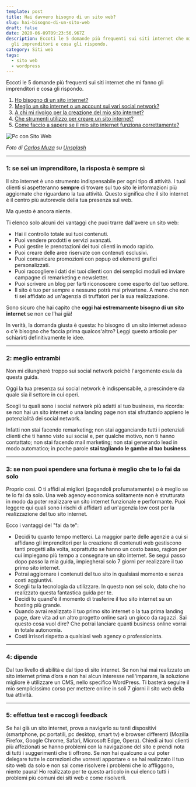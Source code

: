 ```yaml
---
template: post
title: Hai davvero bisogno di un sito web?
slug: hai-bisogno-di-un-sito-web
draft: false
date: 2020-06-09T09:23:56.967Z
description: Eccoti le 5 domande più frequenti sui siti internet che mi fanno
  gli imprenditori e cosa gli rispondo.
category: Siti web
tags:
  - sito web
  - wordpress
---
```

Eccoti le 5 domande più frequenti sui siti internet che mi fanno gli imprenditori e cosa gli rispondo.

1. [Ho bisogno di un sito internet?](#1-se-sei-un-imprenditore-la-risposta-è-sempre-sì)
2. [Meglio un sito internet o un account sui vari social network?](#2-meglio-entrambi)
3. [A chi mi rivolgo per la creazione del mio sito internet?](#3-se-non-puoi-spendere-una-fortuna-è-meglio-che-te-lo-fai-da-solo)
4. [Che strumenti utilizzo per creare un sito internet?](#4-dipende)
5. [Come faccio a sapere se il mio sito internet funziona correttamente?](#5-effettua-test-e-raccogli-feedback)

![Pc con Sito Web](/media/imprenditore-sito-web.jpg)

*Foto di [Carlos Muza](https://unsplash.com/@kmuza?utm_source=unsplash&utm_medium=referral&utm_content=creditCopyText) su [Unsplash](https://unsplash.com/s/photos/business?utm_source=unsplash&utm_medium=referral&utm_content=creditCopyText)*

- - -

### 1: se sei un imprenditore, la risposta è sempre sì

Il sito internet è uno strumento indispensabile per ogni tipo di attività. I tuoi clienti si aspetteranno **sempre** di trovare sul tuo sito le informazioni più aggiornate che riguardano la tua attività. Questo significa che il sito internet è il centro più autorevole della tua presenza sul web.

Ma questo è ancora niente.

Ti elenco solo alcuni dei vantaggi che puoi trarre dall'avere un sito web:

* Hai il controllo totale sui tuoi contenuti.
* Puoi vendere prodotti e servizi avanzati.
* Puoi gestire le prenotazioni dei tuoi clienti in modo rapido.
* Puoi creare delle aree riservate con contenuti esclusivi.
* Puoi comunicare promozioni con popup ed elementi grafici personalizzati.
* Puoi raccogliere i dati dei tuoi clienti con dei semplici moduli ed inviare campagne di remarketing e newsletter.
* Puoi scrivere un blog per farti riconoscere come esperto del tuo settore. 
* Il sito è tuo per sempre e nessuno potrà mai privartene. A meno che non ti sei affidato ad un'agenzia di truffatori per la sua realizzazione.

Sono sicuro che hai capito che **oggi hai estremamente bisogno di un sito internet** se non ce l'hai già!

In verità, la domanda giusta è questa: ho bisogno di un sito internet adesso o c'è bisogno che faccia prima qualcos'altro? Leggi questo articolo per schiarirti definitivamente le idee.

- - -

### 2: meglio entrambi

Non mi dilungherò troppo sui social network poichè l'argomento esula da questa guida. 

Oggi la tua presenza sui social network è indispensabile, a prescindere da quale sia il settore in cui operi. 

Scegli tu quali sono i social network più adatti al tuo business, ma ricorda: se non hai un sito internet o una landing page non stai sfruttando appieno le potenzialità dei social network. 

Infatti non stai facendo remarketing; non stai agganciando tutti i potenziali clienti che ti hanno visto sui social e, per qualche motivo, non ti hanno contattato; non stai facendo mail marketing; non stai generando lead in modo automatico; in poche parole **stai tagliando le gambe al tuo business**.

- - -

### 3: se non puoi spendere una fortuna è meglio che te lo fai da solo

Proprio così. O ti affidi ai migliori (pagandoli profumatamente) o è meglio se te lo fai da solo. Una web agency economica solitamente non è strutturata in modo da poter realizzare un sito internet funzionale e performante. Puoi leggere qui quali sono i rischi di affidarti ad un'agenzia low cost per la realizzazione del tuo sito internet.

Ecco i vantaggi del "fai da te":

* Decidi tu quanto tempo metterci. La maggior parte delle agenzie a cui si affidano gli imprenditori per la creazione di contenuti web gestiscono tanti progetti alla volta, soprattutto se hanno un costo basso, ragion per cui impiegano più tempo a consegnare un sito internet. Se segui passo dopo passo la mia guida, impiegherai solo 7 giorni per realizzare il tuo primo sito internet.
* Potrai aggiornare i contenuti del tuo sito in qualsiasi momento e senza costi aggiuntivi.
* Scegli tu la tecnologia da utilizzare. In questo non sei solo, dato che ho realizzato questa fantastica guida per te.
* Decidi tu quand'è il momento di trasferire il tuo sito internet su un hosting più grande.
* Quando avrai realizzato il tuo primo sito internet o la tua prima landing page, dare vita ad un altro progetto online sarà un gioco da ragazzi. Sai questo cosa vuol dire? Che potrai lanciare quanti business online vorrai in totale autonomia. 
* Costi irrisori rispetto a qualsiasi web agency o professionista.

- - -

### 4: dipende

Dal tuo livello di abilità e dal tipo di sito internet. Se non hai mai realizzato un sito internet prima d’ora e non hai alcun interesse nell'imparare, la soluzione migliore è utilizzare un CMS, nello specifico WordPress. Ti basterà seguire il mio semplicissimo corso  per mettere online in soli 7 giorni il sito web della tua attività.

- - -

### 5: effettua test e raccogli feedback

Se hai già un sito internet, prova a navigarlo su tanti dispositivi (smartphone, pc portatili, pc desktop, smart tv) e browser differenti (Mozilla Firefox, Google Chrome, Safari, Microsoft Edge, Opera). Chiedi ai tuoi clienti più affezionati se hanno problemi con la navigazione del sito e prendi nota di tutti i suggerimenti che ti offrono. Se non hai qualcuno a cui poter delegare tutte le correzioni che vorresti apportare o se hai realizzato il tuo sito web da solo e non sai come risolvere i problemi che lo affliggono, niente paura! Ho realizzato per te questo articolo in cui elenco tutti i problemi più comuni dei siti web e come risolverli.
